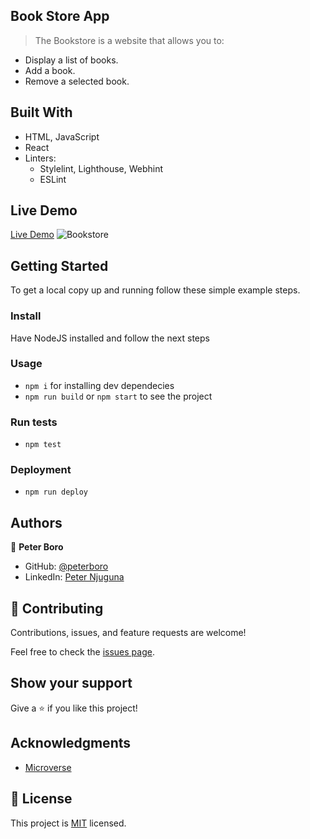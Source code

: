 ## Book Store App
> The Bookstore is a website that allows you to: 
- Display a list of books. 
- Add a book. 
- Remove a selected book.

## Built With

- HTML, JavaScript
- React
- Linters:
  - Stylelint, Lighthouse, Webhint
  - ESLint

## Live Demo 

[Live Demo](https://get-your-read.netlify.app/)
![Bookstore](https://user-images.githubusercontent.com/27219880/195643118-62265ecf-ba1d-49da-b673-e56554e7bfea.png)


## Getting Started

To get a local copy up and running follow these simple example steps.

### Install
Have NodeJS installed and follow the next steps
### Usage
- `npm i` for installing dev dependecies
- `npm run build` or `npm start` to see the project
### Run tests
- `npm test`
### Deployment
- `npm run deploy`


## Authors

👤 **Peter Boro**

- GitHub: [@peterboro](https://github.com/peterboro)
- LinkedIn: [Peter Njuguna](https://www.linkedin.com/in/peter-n-3bb940122/)

## 🤝 Contributing

Contributions, issues, and feature requests are welcome!

Feel free to check the [issues page](../../issues/).

## Show your support

Give a ⭐️ if you like this project!

## Acknowledgments

- [Microverse](https://microverse.org)

## 📝 License

This project is [MIT](./LICENSE) licensed.
